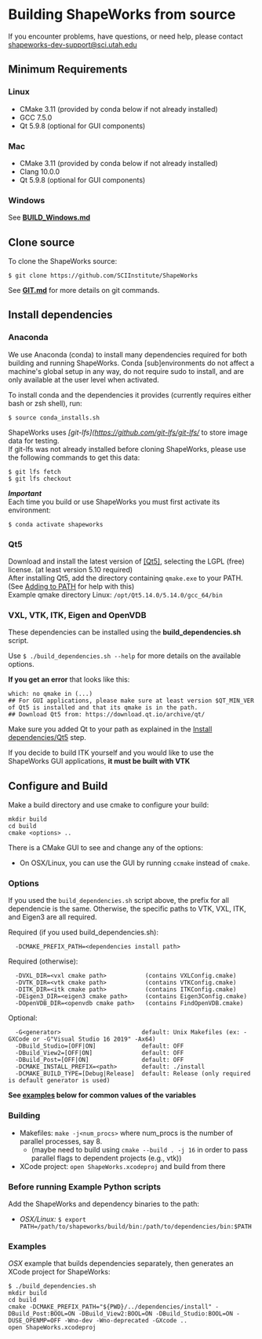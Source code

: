 # Building ShapeWorks from source

If you encounter problems, have questions, or need help, please contact shapeworks-dev-support@sci.utah.edu

## Minimum Requirements

### Linux
* CMake 3.11 (provided by conda below if not already installed)
* GCC 7.5.0
* Qt 5.9.8 (optional for GUI components)

### Mac
* CMake 3.11 (provided by conda below if not already installed)
* Clang 10.0.0
* Qt 5.9.8 (optional for GUI components)

### Windows
See **[BUILD_Windows.md](BUILD_Windows.md)**

## Clone source

To clone the ShapeWorks source:  
```
$ git clone https://github.com/SCIInstitute/ShapeWorks
```
See **[GIT.md](../development/GIT.md)** for more details on git commands.  


## Install dependencies

### Anaconda
We use Anaconda (conda) to install many dependencies required for both building and running ShapeWorks. Conda [sub]environments do not affect a machine's global setup in any way, do not require sudo to install, and are only available at the user level when activated.

To install conda and the dependencies it provides (currently requires either bash or zsh shell), run:
```
$ source conda_installs.sh
```

ShapeWorks uses *[git-lfs](https://github.com/git-lfs/git-lfs/* to store image data for testing.  
If git-lfs was not already installed before cloning ShapeWorks, please use the following commands to get this data:  
```
$ git lfs fetch
$ git lfs checkout
```

_<b>Important</b>_  
Each time you build or use ShapeWorks you must first activate its environment:
```
$ conda activate shapeworks
```

### Qt5  
Download and install the latest version of [[Qt5]](https://download.qt.io/archive/qt/), selecting the LGPL (free) license. (at least version 5.10 required)  
After installing Qt5, add the directory containing `qmake.exe` to your PATH. (See [Adding to PATH](GettingStarted.md#PATH-environment-variable) for help with this)  
Example qmake directory Linux: `/opt/Qt5.14.0/5.14.0/gcc_64/bin`  

### VXL, VTK, ITK, Eigen and OpenVDB
These dependencies can be installed using the **build_dependencies.sh** script.  

Use `$ ./build_dependencies.sh --help` for more details on the available options.  

**If you get an error** that looks like this:  
```
which: no qmake in (...)
## For GUI applications, please make sure at least version $QT_MIN_VER of Qt5 is installed and that its qmake is in the path.
## Download Qt5 from: https://download.qt.io/archive/qt/
```
Make sure you added Qt to your path as explained in the [Install dependencies/Qt5](#Qt5) step.  

If you decide to build ITK yourself and you would like to use the ShapeWorks GUI applications, __it must be built with VTK__  


## Configure and Build  
Make a build directory and use cmake to configure your build:  
```
mkdir build
cd build
cmake <options> ..
```
There is a CMake GUI to see and change any of the options:
- On OSX/Linux, you can use the GUI by running `ccmake` instead of `cmake`.  

### Options
If you used the `build_dependencies.sh` script above, the prefix for all dependencie is the same.
Otherwise, the specific paths to VTK, VXL, ITK, and Eigen3 are all required.

Required (if you used build_dependencies.sh):  
```
  -DCMAKE_PREFIX_PATH=<dependencies install path>
```

Required (otherwise):  
```
  -DVXL_DIR=<vxl cmake path>           (contains VXLConfig.cmake)
  -DVTK_DIR=<vtk cmake path>           (contains VTKConfig.cmake)
  -DITK_DIR=<itk cmake path>           (contains ITKConfig.cmake)
  -DEigen3_DIR=<eigen3 cmake path>     (contains Eigen3Config.cmake)
  -DOpenVDB_DIR=<openvdb cmake path>   (contains FindOpenVDB.cmake)
```

Optional:
```
  -G<generator>                       default: Unix Makefiles (ex: -GXCode or -G"Visual Studio 16 2019" -Ax64)  
  -DBuild_Studio=[OFF|ON]             default: OFF
  -DBuild_View2=[OFF|ON]              default: OFF
  -DBuild_Post=[OFF|ON]               default: OFF
  -DCMAKE_INSTALL_PREFIX=<path>       default: ./install
  -DCMAKE_BUILD_TYPE=[Debug|Release]  default: Release (only required is default generator is used)
```
**See [examples](#Examples) below for common values of the variables**  

### Building
- Makefiles: `make -j<num_procs>` where num_procs is the number of parallel processes, say 8.  
    - (maybe need to build using `cmake --build . -j 16` in order to pass parallel flags to dependent projects (e.g., vtk))  
- XCode project: `open ShapeWorks.xcodeproj` and build from there  

### Before running Example Python scripts
Add the ShapeWorks and dependency binaries to the path:  
- *OSX/Linux:* `$ export PATH=/path/to/shapeworks/build/bin:/path/to/dependencies/bin:$PATH`  

### Examples
*OSX* example that builds dependencies separately, then generates an XCode project for ShapeWorks:  
```
$ ./build_dependencies.sh
mkdir build
cd build
cmake -DCMAKE_PREFIX_PATH="${PWD}/../dependencies/install" -DBuild_Post:BOOL=ON -DBuild_View2:BOOL=ON -DBuild_Studio:BOOL=ON -DUSE_OPENMP=OFF -Wno-dev -Wno-deprecated -GXcode ..
open ShapeWorks.xcodeproj
```
